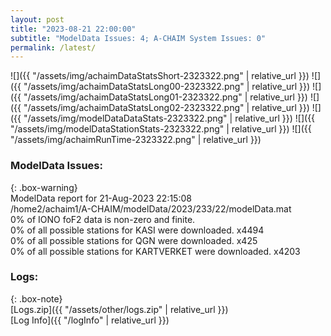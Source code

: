```yaml
---
layout: post
title: "2023-08-21 22:00:00"
subtitle: "ModelData Issues: 4; A-CHAIM System Issues: 0"
permalink: /latest/
---
```


![]({{ "/assets/img/achaimDataStatsShort-2323322.png" | relative_url }})
![]({{ "/assets/img/achaimDataStatsLong00-2323322.png" | relative_url }})
![]({{ "/assets/img/achaimDataStatsLong01-2323322.png" | relative_url }})
![]({{ "/assets/img/achaimDataStatsLong02-2323322.png" | relative_url }})
![]({{ "/assets/img/modelDataDataStats-2323322.png" | relative_url }})
![]({{ "/assets/img/modelDataStationStats-2323322.png" | relative_url }})
![]({{ "/assets/img/achaimRunTime-2323322.png" | relative_url }})


### ModelData Issues:  
  
{: .box-warning}  
 ModelData report for 21-Aug-2023 22:15:08   
 /home2/achaim1/A-CHAIM/modelData/2023/233/22/modelData.mat   
 0% of IONO foF2 data is non-zero and finite.   
 0% of all possible stations for KASI were downloaded. x4494   
 0% of all possible stations for QGN were downloaded. x425   
 0% of all possible stations for KARTVERKET were downloaded. x4203   
  


### Logs:  
  
{: .box-note}  
[Logs.zip]({{ "/assets/other/logs.zip" | relative_url }})  
[Log Info]({{ "/logInfo" | relative_url }})  
